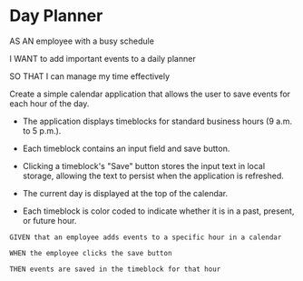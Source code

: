 # Day Planner

AS AN employee with a busy schedule

I WANT to add important events to a daily planner

SO THAT I can manage my time effectively 

Create a simple calendar application that allows the user to save events for each hour of the day. 





* The application displays timeblocks for standard business hours (9 a.m. to 5 p.m.).

* Each timeblock contains an input field and save button.

* Clicking a timeblock's "Save" button stores the input text in local storage, allowing the text to persist when the application is refreshed.

* The current day is displayed at the top of the calendar.

* Each timeblock is color coded to indicate whether it is in a past, present, or future hour.

```* Functional, deployed application.
GIVEN that an employee adds events to a specific hour in a calendar

WHEN the employee clicks the save button

THEN events are saved in the timeblock for that hour
```